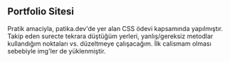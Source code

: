 ## Portfolio Sitesi

Pratik amaciyla, patika.dev'de yer alan CSS ödevi kapsamında yapılmıştır.
Takip eden surecte tekrara düştüğüm yerleri, yanlış/gereksiz metodlar kullandığım noktaları vs. düzeltmeye çalışacağım.
İlk calismam olması sebebiyle img'ler de yüklenmiştir.